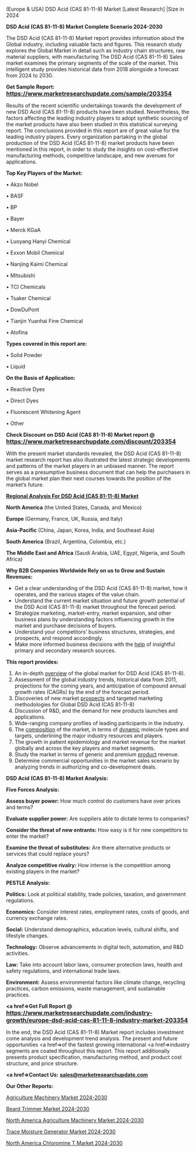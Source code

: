  (Europe & USA) DSD Acid (CAS 81-11-8) Market [Latest Research] |Size in 2024

<strong>DSD Acid (CAS 81-11-8) Market Complete Scenario 2024-2030</strong>

The DSD Acid (CAS 81-11-8) Market report provides information about the Global industry, including valuable facts and figures. This research study explores the Global Market in detail such as industry chain structures, raw material suppliers, with manufacturing The DSD Acid (CAS 81-11-8) Sales market examines the primary segments of the scale of the market. This intelligent study provides historical data from 2018 alongside a forecast from 2024 to 2030.

<strong>Get Sample Report: <a href=https://www.marketresearchupdate.com/sample/203354><font size=3 color=#0000ff>https://www.marketresearchupdate.com/sample/203354</font></a></strong>

Results of the recent scientific undertakings towards the development of new DSD Acid (CAS 81-11-8) products have been studied. Nevertheless, the factors affecting the leading industry players to adopt synthetic sourcing of the market products have also been studied in this statistical surveying report. The conclusions provided in this report are of great value for the leading industry players. Every organization partaking in the global production of the DSD Acid (CAS 81-11-8) market products have been mentioned in this report, in order to study the insights on cost-effective manufacturing methods, competitive landscape, and new avenues for applications.

<strong>Top Key Players of the Market:</strong>

• Akzo Nobel

• BASF

• BP

• Bayer

• Merck KGaA

• Luoyang Hanyi Chemical

• Exxon Mobil Chemical

• Nanjing Kaimi Chemical

• Mitsubishi

• TCI Chemicals

• Tsaker Chemical

• DowDuPont

• Tianjin Yuanhai Fine Chemical

• Atofina

<strong>Types covered in this report are: </strong>

• Solid Powder

• Liquid

<strong>On the Basis of Application:</strong>

• Reactive Dyes

• Direct Dyes

• Fluorescent Whitening Agent

• Other

<strong>Check Discount on DSD Acid (CAS 81-11-8) Market report @ <a href=https://www.marketresearchupdate.com/discount/203354><font size=3 color=#0000ff>https://www.marketresearchupdate.com/discount/203354</font></a></strong>

With the present market standards revealed, the DSD Acid (CAS 81-11-8) market research report has also illustrated the latest strategic developments and patterns of the market players in an unbiased manner. The report serves as a presumptive business document that can help the purchasers in the global market plan their next courses towards the position of the market’s future.

<strong><u><b>Regional Analysis For DSD Acid (CAS 81-11-8) Market</b></u></strong>

<strong><b>North America</b></strong> (the United States, Canada, and Mexico)

<strong><b>Europe </b></strong>(Germany, France, UK, Russia, and Italy)

<strong><b>Asia-Pacific</b></strong> (China, Japan, Korea, India, and Southeast Asia)

<strong><b>South America</b></strong> (Brazil, Argentina, Colombia, etc.)

<strong><b>The Middle East and Africa</b></strong> (Saudi Arabia, UAE, Egypt, Nigeria, and South Africa)

<strong>Why B2B Companies Worldwide Rely on us to Grow and Sustain Revenues:</strong>
<ul>
  <li>Get a clear understanding of the DSD Acid (CAS 81-11-8) market, how it operates, and the various stages of the value chain.</li>
  <li>Understand the current market situation and future growth potential of the DSD Acid (CAS 81-11-8) market throughout the forecast period.</li>
  <li>Strategize marketing, market-entry, market expansion, and other business plans by understanding factors influencing growth in the market and purchase decisions of buyers.</li>
  <li>Understand your competitors’ business structures, strategies, and prospects, and respond accordingly.</li>
  <li>Make more informed business decisions with the <a href=ASDF991299>help</a> of insightful primary and secondary research sources.</li>
</ul>
<strong>This report provides:</strong>
<ol>
  <li>An in-depth <a href=>overview</a> of the global market for DSD Acid (CAS 81-11-8).</li>
  <li>Assessment of the global industry trends, historical data from 2011, projections for the coming years, and anticipation of compound annual growth rates (CAGRs) by the end of the forecast period.</li>
  <li>Discoveries of new market <a href=>prospects</a> and targeted marketing methodologies for Global DSD Acid (CAS 81-11-8)</li>
  <li>Discussion of R&amp;D, and the demand for new products launches and applications.</li>
  <li>Wide-ranging company profiles of leading participants in the industry.</li>
  <li>The <a href=ASDF881288>composition</a> of the market, in terms of <a href=>dynamic</a> molecule types and targets, underlining the major industry resources and players.</li>
  <li>The growth in patient epidemiology and market revenue for the market globally and across the key players and market segments.</li>
  <li>Study the market in terms of generic and premium <a href=>product</a> revenue.</li>
  <li>Determine commercial opportunities in the market sales scenario by analyzing trends in authorizing and co-development deals.</li>
</ol>

<strong>DSD Acid (CAS 81-11-8) Market Analysis:</strong>

<strong>Five Forces Analysis:</strong>

<strong>Assess buyer power:</strong> How much control do customers have over prices and terms?

<strong>Evaluate supplier power:</strong> Are suppliers able to dictate terms to companies?

<strong>Consider the threat of new entrants:</strong> How easy is it for new competitors to enter the market?

<strong>Examine the threat of substitutes:</strong> Are there alternative products or services that could replace yours?

<strong>Analyze competitive rivalry:</strong> How intense is the competition among existing players in the market?

<strong>PESTLE Analysis:</strong>

<strong>Politics:</strong> Look at political stability, trade policies, taxation, and government regulations.

<strong>Economics:</strong> Consider interest rates, employment rates, costs of goods, and currency exchange rates.

<strong>Social:</strong> Understand demographics, education levels, cultural shifts, and lifestyle changes.

<strong>Technology:</strong> Observe advancements in digital tech, automation, and R&D activities.

<strong>Law:</strong> Take into account labor laws, consumer protection laws, health and safety regulations, and international trade laws.

<strong>Environment:</strong> Assess environmental factors like climate change, recycling practices, carbon emissions, waste management, and sustainable practices.

<strong><a href=>Get Full Report</a> @ <a href=https://www.marketresearchupdate.com/industry-growth/europe-dsd-acid-cas-81-11-8-industry-market-203354><font size=3 color=#0000ff>https://www.marketresearchupdate.com/industry-growth/europe-dsd-acid-cas-81-11-8-industry-market-203354</font></a></strong>

In the end, the DSD Acid (CAS 81-11-8) Market report includes investment come analysis and development trend analysis. The present and future opportunities <a href=>of</a> the fastest growing international <a href=>industry</a> segments are coated throughout this report. This report additionally presents product specification, manufacturing method, and product cost structure, and price structure.

<strong><a href=><strong>Contact Us:</strong></a></strong>
<strong>sales@marketresearchupdate.com</strong>

<strong>Our Other Reports:</strong>

<a href=https://www.linkedin.com/pulse/agriculture-machinery-market-2023-top-key-players>Agriculture Machinery Market 2024-2030</a>

<a href=https://www.linkedin.com/pulse/beard-trimmer-market-size-trends-consumption>Beard Trimmer Market 2024-2030</a>

<a href=https://www.linkedin.com/pulse/north-america-agriculture-machinery-market-size-1f>North America Agriculture Machinery Market 2024-2030</a>

<a href=https://www.linkedin.com/pulse/trace-moisture-generator-market-2023-top-industry-ynm4f/>Trace Moisture Generator Market 2024-2030</a>

<a href=https://www.linkedin.com/pulse/north-america-chloromine-t-market-statistics-2023-current-qsgqf/>North America Chloromine T Market 2024-2030</a>

